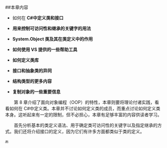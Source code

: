 ##本章内容

* 如何在 **C#中定义类和接口**

* **用来控制可访问性和继承的关键字的用法**

* **System.Object 类及其在类定义中的作用**

* **如何使用 VS 提供的一些帮助工具**

* **如何定义类库**

* **接口和抽象类的异同**

* **结构类型的更多内容**

* **复制对象的一些重要信息**



&emsp;&emsp;第 8 章介绍了面向对象编程（OOP）的特性，本章则要将理论付诸实践，看看如何在 C#中定义类。本章并不讨论如何定义类的成员，而重点讨论如何定义类本身。这听起来有一定的限制，但不必担心，本章有足够丰富的内容供读者学习。

&emsp;&emsp;首先分析基本的类定义语法、用于确定类可访问性的关键字以及指定继承的方式。我们还将介绍接口的定义，因为它们有许多方面都类似于类的定义。













🔚


